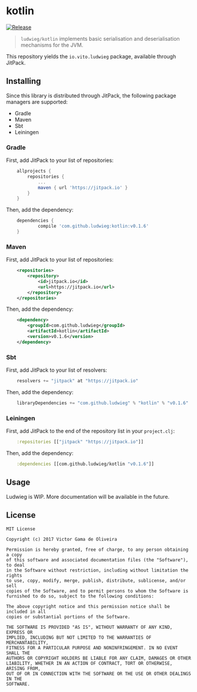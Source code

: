 # kotlin
[![Release](https://jitpack.io/v/ludwieg/kotlin.svg)](https://jitpack.io/#ludwieg/kotlin)
> `ludwieg/kotlin` implements basic serialisation and deserialisation mechanisms for the JVM.

This repository yields the `io.vito.ludwieg` package, available through JitPack.

## Installing

Since this library is distributed through JitPack, the following package managers
are supported:

 - Gradle
 - Maven
 - Sbt
 - Leiningen

### Gradle

First, add JitPack to your list of repositories:
```gradle
    allprojects {
        repositories {
            ...
            maven { url 'https://jitpack.io' }
        }
    }
```

Then, add the dependency:
```gradle
    dependencies {
            compile 'com.github.ludwieg:kotlin:v0.1.6'
    }
```

### Maven
First, add JitPack to your list of repositories:
```xml
    <repositories>
        <repository>
            <id>jitpack.io</id>
            <url>https://jitpack.io</url>
        </repository>
    </repositories>
```

Then, add the dependency:
```xml
    <dependency>
        <groupId>com.github.ludwieg</groupId>
        <artifactId>kotlin</artifactId>
        <version>v0.1.6</version>
    </dependency>
```


### Sbt
First, add JitPack to your list of resolvers:
```scala
    resolvers += "jitpack" at "https://jitpack.io"
```

Then, add the dependency:
```scala
    libraryDependencies += "com.github.ludwieg" % "kotlin" % "v0.1.6"
```

### Leiningen
First, add JitPack to the end of the repository list in your `project.clj`:
```clojure
    :repositories [["jitpack" "https://jitpack.io"]]
```

Then, add the dependency:
```clojure
    :dependencies [[com.github.ludwieg/kotlin "v0.1.6"]]
```

## Usage

Ludwieg is WIP. More documentation will be available in the future.

## License

```
MIT License

Copyright (c) 2017 Victor Gama de Oliveira

Permission is hereby granted, free of charge, to any person obtaining a copy
of this software and associated documentation files (the "Software"), to deal
in the Software without restriction, including without limitation the rights
to use, copy, modify, merge, publish, distribute, sublicense, and/or sell
copies of the Software, and to permit persons to whom the Software is
furnished to do so, subject to the following conditions:

The above copyright notice and this permission notice shall be included in all
copies or substantial portions of the Software.

THE SOFTWARE IS PROVIDED "AS IS", WITHOUT WARRANTY OF ANY KIND, EXPRESS OR
IMPLIED, INCLUDING BUT NOT LIMITED TO THE WARRANTIES OF MERCHANTABILITY,
FITNESS FOR A PARTICULAR PURPOSE AND NONINFRINGEMENT. IN NO EVENT SHALL THE
AUTHORS OR COPYRIGHT HOLDERS BE LIABLE FOR ANY CLAIM, DAMAGES OR OTHER
LIABILITY, WHETHER IN AN ACTION OF CONTRACT, TORT OR OTHERWISE, ARISING FROM,
OUT OF OR IN CONNECTION WITH THE SOFTWARE OR THE USE OR OTHER DEALINGS IN THE
SOFTWARE.
```
